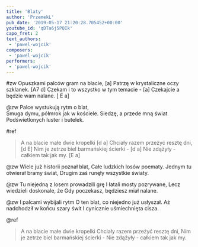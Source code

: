 ```yaml
---
title: 'Blaty'
author: 'PrzemekL'
pub_date: '2019-05-17 21:20:28.705452+00:00'
youtube_id: 'qDTa6j5PQIk'
capo_fret: 2
text_authors:
 - 'pawel-wojcik'
composers:
 - 'pawel-wojcik'
performers:
 - 'pawel-wojcik'
---
```


#zw
Opuszkami palców gram na blacie, [a]
Patrzę w krystaliczne oczy szklanek. [A7 d]
Czekam i to wszystko w tym temacie - [a]
Czekajcie a będzie wam nalane. [	E a]

@zw
Palce wystukują rytm o blat,	
Smuga dymu, półmrok jak w kościele.
Siedzę, a przede mną świat
Podświetlonych luster i butelek.	

#ref
>A na blacie małe dwie kropelki [d a]
>Chciały razem przeżyć resztę dni, [d E]
>Nim je zetrze biel barmańskiej ścierki - [d a]
>Nie zdążyły - całkiem tak jak my. [E a]

@zw
Wiele już historii poznał blat,
Całe ludzkich losów poematy.
Jednym tu otwierał bramy świat,
Drugim zaś runęły wszystkie światy.

@zw
Tu niejedną z losem prowadzili grę
I łatali mosty pozrywane,
Lecz wiedzieli doskonale, że
Gdy poczekasz, będziesz miał nalane.

@zw
I palcami wybijali rytm
O ten blat, co niejedno już usłyszał.
Aż nadchodził w końcu szary świt
I cynicznie uśmiechnięta cisza.

@ref
>A na blacie małe dwie kropelki
>Chciały razem przeżyć resztę dni,
>Nim je zetrze biel barmańskiej ścierki -
>Nie zdążyły - całkiem tak jak my.